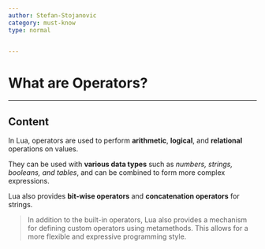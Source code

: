 ```yaml
---
author: Stefan-Stojanovic
category: must-know
type: normal


---
```


# What are Operators?

---
## Content

In Lua, operators are used to perform **arithmetic**, **logical**, and **relational** operations on values. 

They can be used with **various data types** such as *numbers, strings, booleans, and tables*, and can be combined to form more complex expressions. 

Lua also provides **bit-wise operators** and **concatenation operators** for strings.

> In addition to the built-in operators, Lua also provides a mechanism for defining custom operators using metamethods. This allows for a more flexible and expressive programming style.